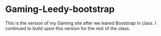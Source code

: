 # Gaming-Leedy-bootstrap

This is the version of my Gaming site after we leared Bootstrap in class. I continued to build upon this version for the rest of the class.
